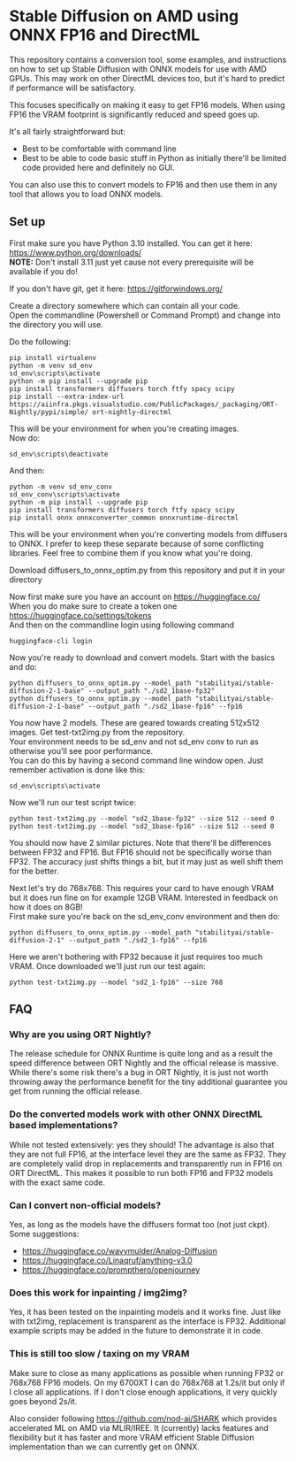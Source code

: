 # Stable Diffusion on AMD using ONNX FP16 and DirectML

This repository contains a conversion tool, some examples, and instructions on how to set up Stable Diffusion with ONNX models for use with AMD GPUs.
This may work on other DirectML devices too, but it's hard to predict if performance will be satisfactory.

This focuses specifically on making it easy to get FP16 models. When using FP16 the VRAM footprint is significantly reduced and speed goes up.

It's all fairly straightforward but:
- Best to be comfortable with command line
- Best to be able to code basic stuff in Python as initially there'll be limited code provided here and definitely no GUI.

You can also use this to convert models to FP16 and then use them in any tool that allows you to load ONNX models.

## Set up

First make sure you have Python 3.10 installed. You can get it here: https://www.python.org/downloads/  
**NOTE:** Don't install 3.11 just yet cause not every prerequisite will be available if you do!

If you don't have git, get it here: https://gitforwindows.org/

Create a directory somewhere which can contain all your code.  
Open the commandline (Powershell or Command Prompt) and change into the directory you will use.

Do the following:
```
pip install virtualenv
python -m venv sd_env
sd_env\scripts\activate
python -m pip install --upgrade pip
pip install transformers diffusers torch ftfy spacy scipy
pip install --extra-index-url https://aiinfra.pkgs.visualstudio.com/PublicPackages/_packaging/ORT-Nightly/pypi/simple/ ort-nightly-directml
```

This will be your environment for when you're creating images.  
Now do:
```
sd_env\scripts\deactivate
```

And then:
```
python -m venv sd_env_conv
sd_env_conv\scripts\activate
python -m pip install --upgrade pip
pip install transformers diffusers torch ftfy spacy scipy
pip install onnx onnxconverter_common onnxruntime-directml
```

This will be your environment when you're converting models from diffusers to ONNX.
I prefer to keep these separate because of some conflicting libraries.
Feel free to combine them if you know what you're doing.

Download diffusers_to_onnx_optim.py from this repository and put it in your directory

Now first make sure you have an account on https://huggingface.co/  
When you do make sure to create a token one https://huggingface.co/settings/tokens  
And then on the commandline login using following command
```
huggingface-cli login
```

Now you're ready to download and convert models. Start with the basics and do:
```
python diffusers_to_onnx_optim.py --model_path "stabilityai/stable-diffusion-2-1-base" --output_path "./sd2_1base-fp32" 
python diffusers_to_onnx_optim.py --model_path "stabilityai/stable-diffusion-2-1-base" --output_path "./sd2_1base-fp16" --fp16
```

You now have 2 models. These are geared towards creating 512x512 images. Get test-txt2img.py from the repository.  
Your environment needs to be sd_env and not sd_env conv to run as otherwise you'll see poor performance.  
You can do this by having a second command line window open. Just remember activation is done like this:
```
sd_env\scripts\activate
```

Now we'll run our test script twice:
```
python test-txt2img.py --model "sd2_1base-fp32" --size 512 --seed 0
python test-txt2img.py --model "sd2_1base-fp16" --size 512 --seed 0
```

You should now have 2 similar pictures. Note that there'll be differences between FP32 and FP16. But FP16 should not be specifically worse than FP32.
The accuracy just shifts things a bit, but it may just as well shift them for the better.

Next let's try do 768x768. This requires your card to have enough VRAM but it does run fine on for example 12GB VRAM. Interested in feedback on how it does on 8GB!  
First make sure you're back on the sd_env_conv environment and then do:
```
python diffusers_to_onnx_optim.py --model_path "stabilityai/stable-diffusion-2-1" --output_path "./sd2_1-fp16" --fp16
```

Here we aren't bothering with FP32 because it just requires too much VRAM. Once downloaded we'll just run our test again:
```
python test-txt2img.py --model "sd2_1-fp16" --size 768
```

## FAQ
### Why are you using ORT Nightly?
The release schedule for ONNX Runtime is quite long and as a result the speed difference between ORT Nightly and the official release is massive.
While there's some risk there's a bug in ORT Nightly, it is just not worth throwing away the performance benefit for the tiny additional guarantee you get from running the official release.

### Do the converted models work with other ONNX DirectML based implementations?
While not tested extensively: yes they should! The advantage is also that they are not full FP16, at the interface level they are the same as FP32.
They are completely valid drop in replacements and transparently run in FP16 on ORT DirectML.
This makes it possible to run both FP16 and FP32 models with the exact same code.

### Can I convert non-official models?
Yes, as long as the models have the diffusers format too (not just ckpt). Some suggestions:
- https://huggingface.co/wavymulder/Analog-Diffusion
- https://huggingface.co/Linaqruf/anything-v3.0
- https://huggingface.co/prompthero/openjourney

### Does this work for inpainting / img2img?
Yes, it has been tested on the inpainting models and it works fine. Just like with txt2img, replacement is transparent as the interface is FP32.
Additional example scripts may be added in the future to demonstrate it in code.

### This is still too slow / taxing on my VRAM
Make sure to close as many applications as possible when running FP32 or 768x768 FP16 models.
On my 6700XT I can do 768x768 at 1.2s/it but only if I close all applications.
If I don't close enough applications, it very quickly goes beyond 2s/it.

Also consider following https://github.com/nod-ai/SHARK which provides accelerated ML on AMD via MLIR/IREE.
It (currently) lacks features and flexibility but it has faster and more VRAM efficient Stable Diffusion implementation than we can currently get on ONNX.
